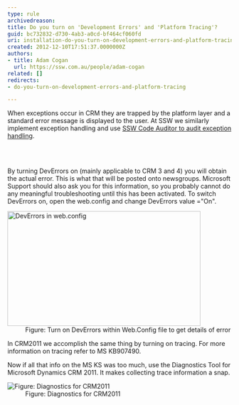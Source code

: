 ```yaml
---
type: rule
archivedreason: 
title: Do you turn on 'Development Errors' and 'Platform Tracing'?
guid: bc732832-d730-4ab3-a0cd-bf464cf060fd
uri: installation-do-you-turn-on-development-errors-and-platform-tracing
created: 2012-12-10T17:51:37.0000000Z
authors:
- title: Adam Cogan
  url: https://ssw.com.au/people/adam-cogan
related: []
redirects:
- do-you-turn-on-development-errors-and-platform-tracing

---
```



<p>​When exceptions occur in CRM they are trapped by the platform layer and a standard error message is displayed to the user. At SSW we similarly implement exception handling and use <a href="http&#58;//www.ssw.com.au/ssw/Standards/Rules/RulesToBetterErrorhandling.aspx#CatchRethrow"> SSW Code Auditor to audit exception handling</a>.</p>
                
<br><excerpt class='endintro'></excerpt><br>
<p>By turning DevErrors on (mainly applicable to CRM 3 and 4) you will obtain the actual error. This is what that will be posted onto newsgroups. Microsoft Support should also ask you for this information, so you probably cannot do any meaningful troubleshooting until this has been activated. To switch DevErrors on, open the web.config and change DevErrors value =&quot;On&quot;.</p>
                <dl class="image">
                    <dt><img width="434" height="258" alt="DevErrors in web.config" src="/SoftwareDevelopment/RulesToBetterCRMForDevelopers/PublishingImages/CRM_DevErrors.jpg" /></dt>
                    <dd>Figure&#58; Turn on DevErrors within Web.Config file to get details of error</dd>
                </dl>
                <p>In CRM2011 we accomplish the same thing by turning on tracing. For more information on tracing refer to MS KB907490.</p>
                <p>Now if all that info on the MS KS was too much, use the Diagnostics Tool for Microsoft Dynamics CRM 2011. It makes collecting trace information a snap.</p>
                <dl class="image">
                    <dt><img alt="Figure&#58; Diagnostics for CRM2011" src="/SoftwareDevelopment/RulesToBetterCRMForDevelopers/PublishingImages/Diagnostics-for-CRM.jpg" /></dt>
                    <dd>Figure&#58; Diagnostics for CRM2011</dd>
                </dl>


